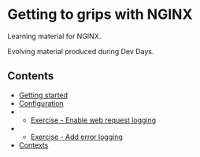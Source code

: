 # Getting to grips with NGINX

Learning material for NGINX.

Evolving material produced during Dev Days.

## Contents

- [Getting started](/md/getting-started.md)
- [Configuration](/md/config-files.md)
- - [Exercise - Enable web request logging](/md/exercise-1.1.md)
- - [Exercise - Add error logging](/md/exercise-1.2.md)
- [Contexts](/md/contexts.md)

